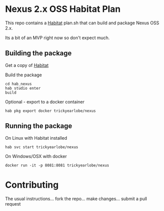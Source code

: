 # Nexus 2.x OSS Habitat Plan

This repo contains a [Habitat](https://habitat.sh) plan.sh that can build and package Nexus OSS 2.x.

Its a bit of an MVP right now so don't expect much.

## Building the package

Get a copy of [Habitat](https://www.habitat.sh/docs/get-habitat/)

Build the package

```
cd hab_nexus
hab studio enter
build
```

Optional - export to a docker container

```
hab pkg export docker trickyearlobe/nexus
```

## Running the package

On Linux with Habitat installed

```
hab svc start trickyearlobe/nexus
```

On Windows/OSX with docker

```
docker run -it -p 8081:8081 trickyearlobe/nexus
```

# Contributing

The usual instructions... fork the repo... make changes... submit a pull request
